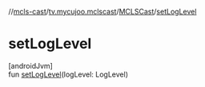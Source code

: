 //[mcls-cast](../../../index.md)/[tv.mycujoo.mclscast](../index.md)/[MCLSCast](index.md)/[setLogLevel](set-log-level.md)

# setLogLevel

[androidJvm]\
fun [setLogLevel](set-log-level.md)(logLevel: LogLevel)
